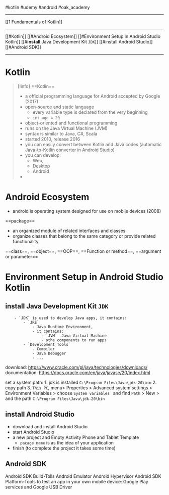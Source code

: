 #kotlin #udemy #android  #oak_academy

-------
[[1 Fundamentals of Kotlin]]




----------

[[#Kotlin]]
[[#Android Ecosystem]]
[[#Environment Setup in Android Studio Kotlin]]
[[#**install** Java Development Kit `JDK`]]
[[#install Android Studio]]
[[#Android SDK]]



----

# Kotlin
>[!info] ==Kotlin== 
>- a official programming language for Android accepted by Google (2017)
>- open-source and static language
>	- every variable type is declared from the very beginning
>	- `int age = 20`
>- object-oriented and functional programming
>- runs on the Java Virtual Machine (JVM)
>- syntax is similar to  Java, C#, Scala
>- started 2010, release 2016
>- you can easily convert between Kotlin and Java codes (automatic Java-to-Kotlin converter in Android Studio)
>- you can develop:
>	- Web, 
>	- Desktop
>	- Android
>- 


# Android Ecosystem

- android is operating system designed for use on mobile devices (2008)


==package==
- an organized module of related interfaces and classes
- organize classes that belong to the same category or provide related functionality

==class==, ==object==,  ==OOP==, ==Function or method==, ==argument or parameter==


# Environment Setup in Android Studio Kotlin

##  **install** Java Development Kit `JDK`
		- `JDK` is used to develop Java apps, it contains:
			- `JRE`
				- Java Runtime Environment, 
				- it contains:
					- `JVM`  Java Virtual Machine
					- othe components to run apps
			- `Development Tools`
				- Compiler
				- Java Debugger
				- ...

download: https://www.oracle.com/pl/java/technologies/downloads/
documentation: https://docs.oracle.com/en/java/javase/20/index.html

 set a system path:
	1. jdk is installed `C:\Program Files\Java\jdk-20\bin`
	2.  copy path
	3. `This PC`, menu> Properties > Advanced system settings > Environment Variables > choose `System variables ` and find `Path` > New > and the path `C:\Program Files\Java\jdk-20\bin`

## install Android Studio
- download and install Android Studio
- start Android Studio 
- a new project and Empty Activity Phone and Tablet Template 
	- `pacage name` is as the idea of your application
- finish (to complete the project it takes some time)


## Android SDK
Android SDK Build-Tolls
Android Emulator
Android Hypervisor
Android SDK Platform-Tools
to test an app in your own mobile device:
	Google Play services and Google USB Driver







